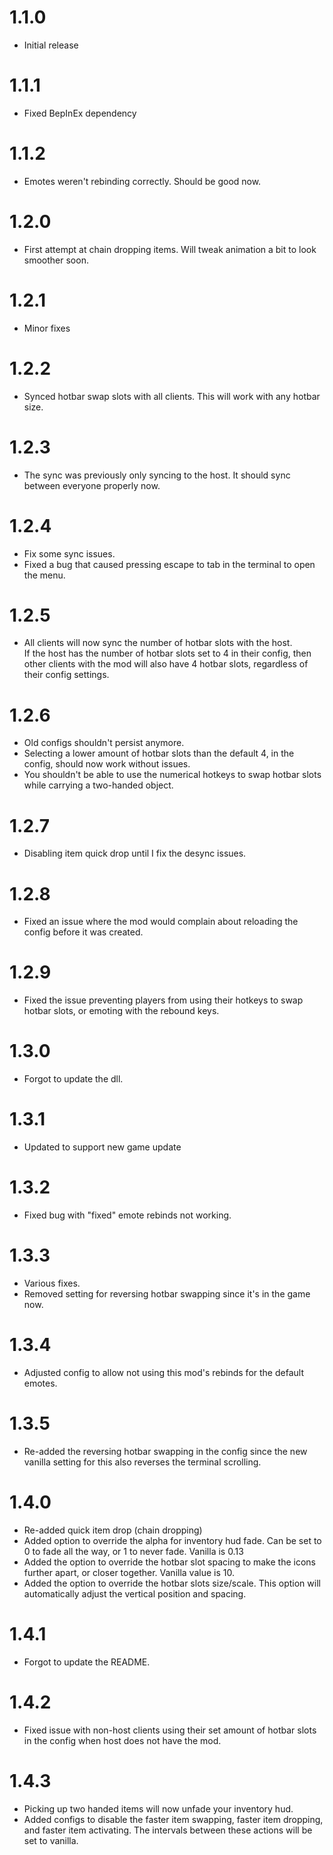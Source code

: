 # 1.1.0
+ Initial release
# 1.1.1
+ Fixed BepInEx dependency
# 1.1.2
+ Emotes weren't rebinding correctly. Should be good now.
# 1.2.0
+ First attempt at chain dropping items. Will tweak animation a bit to look smoother soon.
# 1.2.1
+ Minor fixes
# 1.2.2
+ Synced hotbar swap slots with all clients. This will work with any hotbar size.
# 1.2.3
+ The sync was previously only syncing to the host. It should sync between everyone properly now.
# 1.2.4
+ Fix some sync issues.
+ Fixed a bug that caused pressing escape to tab in the terminal to open the menu.
# 1.2.5
+ All clients will now sync the number of hotbar slots with the host.<br>
If the host has the number of hotbar slots set to 4 in their config, then other clients with the mod will also have 4 hotbar slots, regardless of their config settings.
# 1.2.6
+ Old configs shouldn't persist anymore.
+ Selecting a lower amount of hotbar slots than the default 4, in the config, should now work without issues.
+ You shouldn't be able to use the numerical hotkeys to swap hotbar slots while carrying a two-handed object.
# 1.2.7
+ Disabling item quick drop until I fix the desync issues.
# 1.2.8
+ Fixed an issue where the mod would complain about reloading the config before it was created.
# 1.2.9
+ Fixed the issue preventing players from using their hotkeys to swap hotbar slots, or emoting with the rebound keys.
# 1.3.0
+ Forgot to update the dll.
# 1.3.1
+ Updated to support new game update
# 1.3.2
+ Fixed bug with "fixed" emote rebinds not working.
# 1.3.3
+ Various fixes.
+ Removed setting for reversing hotbar swapping since it's in the game now.
# 1.3.4
+ Adjusted config to allow not using this mod's rebinds for the default emotes.
# 1.3.5
+ Re-added the reversing hotbar swapping in the config since the new vanilla setting for this also reverses the terminal scrolling.
# 1.4.0
+ Re-added quick item drop (chain dropping)
+ Added option to override the alpha for inventory hud fade. Can be set to 0 to fade all the way, or 1 to never fade. Vanilla is 0.13
+ Added the option to override the hotbar slot spacing to make the icons further apart, or closer together. Vanilla value is 10.
+ Added the option to override the hotbar slots size/scale. This option will automatically adjust the vertical position and spacing.
# 1.4.1
+ Forgot to update the README.
# 1.4.2
+ Fixed issue with non-host clients using their set amount of hotbar slots in the config when host does not have the mod.
# 1.4.3
+ Picking up two handed items will now unfade your inventory hud.
+ Added configs to disable the faster item swapping, faster item dropping, and faster item activating. The intervals between these actions will be set to vanilla.